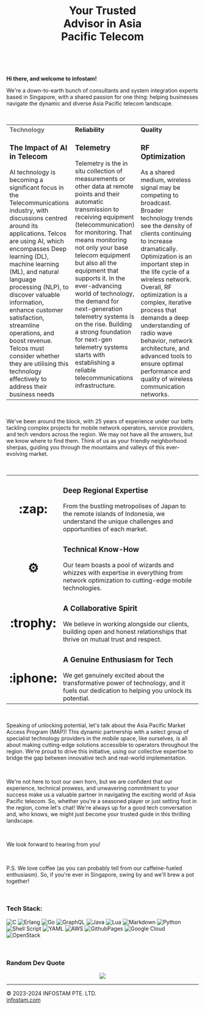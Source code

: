 <h1 align="center" border="0">Your Trusted<br>Advisor in Asia<br>Pacific Telecom<br>&nbsp;</h1>
<br>

<b>Hi there, and welcome to infostam!</b>

We're a down-to-earth bunch of consultants and system integration experts based in Singapore, with a shared passion for one thing: helping businesses navigate the dynamic and diverse Asia Pacific telecom landscape.

<br>

<table border="0">
    <tr valign="top">
        <td width="33%"><span style="color:#666666"><b>Technology</b></span>
<h3>The Impact of AI in Telecom</h3>
AI technology is becoming a significant focus in the Telecommunications industry, with discussions centred around its applications. Telcos are using AI, which encompasses Deep learning (DL), machine learning (ML), and natural language processing (NLP), to discover valuable information, enhance customer satisfaction, streamline operations, and boost revenue. Telcos must consider whether they are utilising this technology effectively to address their business needs
        </td>
        <td width="33%"><b>Reliability</b>
<h3>Telemetry</h3>
Telemetry is the in situ collection of measurements or other data at remote points and their automatic transmission to receiving equipment (telecommunication) for monitoring. That means monitoring not only your base telecom equipment but also all the equipment that supports it. In the ever-advancing world of technology, the demand for next-generation telemetry systems is on the rise. Building a strong foundation for next-gen telemetry systems starts with establishing a reliable telecommunications infrastructure.       
        </td>
        <td width="33%"><b>Quality</b>
<h3>RF Optimization</h3>
As a shared medium, wireless signal may be competing to broadcast. Broader technology trends see the density of clients continuing to increase dramatically. Optimization is an important step in the life cycle of a wireless network. Overall, RF optimization is a complex, iterative process that demands a deep understanding of radio wave behavior, network architecture, and advanced tools to ensure optimal performance and quality of wireless communication networks.
        </td>
    </tr>
</table>

<br>

We've been around the block, with 25 years of experience under our belts tackling complex projects for mobile network operators, service providers, and tech vendors across the region. We may not have all the answers, but we know where to find them. Think of us as your friendly neighborhood sherpas, guiding you through the mountains and valleys of this ever-evolving market.

<br>

<table border="0">
    <tr valign="center">
        <td width="10%" align="center"><h1>:zap:</h1></td>
        <td width="90%"><h3>Deep Regional Expertise</h3>
From the bustling metropolises of Japan to the remote islands of Indonesia, we understand the unique challenges and opportunities of each market.
        </td>
    </tr>
    <tr valign="center">
        <td width="10%" align="center"><h1>&#x2699;</h1></td>
        <td width="90%"><h3>Technical Know-How</h3>
Our team boasts a pool of wizards and whizzes with expertise in everything from network optimization to cutting-edge mobile technologies.
        </td>
    </tr>
    <tr valign="center">
        <td width="10%" align="center"><h1>:trophy:</h1></td>
        <td width="90%"><h3>A Collaborative Spirit</h3>
We believe in working alongside our clients, building open and honest relationships that thrive on mutual trust and respect.
        </td>
    </tr>
    <tr valign="center">
        <td width="10%" align="center"><h1>:iphone:</h1></td>
        <td width="90%"><h3>A Genuine Enthusiasm for Tech</h3>
We get genuinely excited about the transformative power of technology, and it fuels our dedication to helping you unlock its potential.
        </td>
    </tr>
</table>

<br>

Speaking of unlocking potential, let's talk about the Asia Pacific Market Access Program (MAP)! This dynamic partnership with a select group of specialist technology providers in the mobile space, like ourselves, is all about making cutting-edge solutions accessible to operators throughout the region. We're proud to drive this initiative, using our collective expertise to bridge the gap between innovative tech and real-world implementation.

<br>

We're not here to toot our own horn, but we are confident that our experience, technical prowess, and unwavering commitment to your success make us a valuable partner in navigating the exciting world of Asia Pacific telecom. So, whether you're a seasoned player or just setting foot in the region, come let's chat! We're always up for a good tech conversation and, who knows, we might just become your trusted guide in this thrilling landscape.

<br>

We look forward to hearing from you!

<br>

P.S. We love coffee (as you can probably tell from our caffeine-fueled enthusiasm). So, if you're ever in Singapore, swing by and we'll brew a pot together!

<br>

### Tech Stack:
![C](https://img.shields.io/badge/c-%2300599C.svg?style=for-the-badge&logo=c&logoColor=white) ![Erlang](https://img.shields.io/badge/Erlang-white.svg?style=for-the-badge&logo=erlang&logoColor=a90533) ![Go](https://img.shields.io/badge/go-%2300ADD8.svg?style=for-the-badge&logo=go&logoColor=white) ![GraphQL](https://img.shields.io/badge/-GraphQL-E10098?style=for-the-badge&logo=graphql&logoColor=white) ![Java](https://img.shields.io/badge/java-%23ED8B00.svg?style=for-the-badge&logo=openjdk&logoColor=white) ![Lua](https://img.shields.io/badge/lua-%232C2D72.svg?style=for-the-badge&logo=lua&logoColor=white) ![Markdown](https://img.shields.io/badge/markdown-%23000000.svg?style=for-the-badge&logo=markdown&logoColor=white) ![Python](https://img.shields.io/badge/python-3670A0?style=for-the-badge&logo=python&logoColor=ffdd54) ![Shell Script](https://img.shields.io/badge/shell_script-%23121011.svg?style=for-the-badge&logo=gnu-bash&logoColor=white) ![YAML](https://img.shields.io/badge/yaml-%23ffffff.svg?style=for-the-badge&logo=yaml&logoColor=151515) ![AWS](https://img.shields.io/badge/AWS-%23FF9900.svg?style=for-the-badge&logo=amazon-aws&logoColor=white) ![GithubPages](https://img.shields.io/badge/github%20pages-121013?style=for-the-badge&logo=github&logoColor=white) ![Google Cloud](https://img.shields.io/badge/GoogleCloud-%234285F4.svg?style=for-the-badge&logo=google-cloud&logoColor=white) ![OpenStack](https://img.shields.io/badge/Openstack-%23f01742.svg?style=for-the-badge&logo=openstack&logoColor=white)

<br>

### Random Dev Quote

<p align="center">
    <img src="https://quotes-github-readme.vercel.app/api?type=horizontal&theme=dark" />
</p>

- - -
:copyright: 2023-2024 INFOSTAM PTE. LTD.<br>
[infostam.com](https://www.infostam.com)
<!---
infostam/infostam is a ✨ special ✨ repository because its `README.md` (this file) appears on your GitHub profile.
You can click the Preview link to take a look at your changes.
--->
